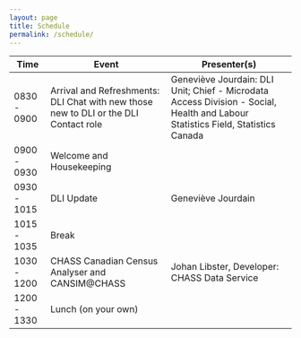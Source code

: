```yaml
---
layout: page
title: Schedule
permalink: /schedule/
---
```


<table class="one">
  <thead>
    <tr>
	<th class="hour">Time</th>
	<th class="session">Event</th>
	<th class="name">Presenter(s)</th>
    </tr>
  </thead>
  <tbody>
    <tr>
	<td>0830 - 0900</td>
	<td>Arrival and Refreshments: DLI Chat with new those new to DLI or the DLI Contact role</td>
	<td>Geneviève Jourdain: DLI Unit; Chief - Microdata Access Division - Social, Health and Labour Statistics Field, Statistics Canada</td>
    </tr>
    <tr>
    <td>0900 - 0930</td>
    <td>Welcome and Housekeeping</td>
    <td></td>
    </tr>
    <tr>
    <td>0930 - 1015</td>
    <td>DLI Update</td>
    <td>Geneviève Jourdain</td>
    </tr>
    <tr>
    <td>1015 - 1035</td>
    <td>Break</td>
    <td></td>
    </tr>
    <tr>
    <td>1030 - 1200</td>
    <td>CHASS Canadian Census Analyser and CANSIM@CHASS</td>
    <td>Johan Libster, Developer: CHASS Data Service</td>
    </tr>
    <tr>
    <td>1200 - 1330</td>
    <td>Lunch (on your own)</td>
    <td></td>
    </tr>
  </tbody>
</table>